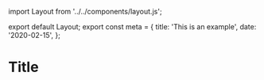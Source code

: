 import Layout from '../../components/layout.js';

export default Layout;
export const meta = {
title: 'This is an example',
date: '2020-02-15',
};

# Title
